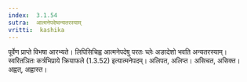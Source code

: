 ```yaml
---
index:  3.1.54
sutra:  आत्मनेपदेष्वन्यतरस्याम्
vritti:  kashika 
---
```


पूर्वेण प्राप्ते विभषा आरभ्यते। लिपिसिचिह्व आत्मनेपदेषु परतः च्लेः अङादेशो भवति अन्यतरस्याम्। स्वरितञितः कर्त्रभिप्राये क्रियाफले (1.3.52) इत्यात्मनेपदम्। अलिपत, अलिप्त। असिचत, असिक्त। अह्वत्, अह्वास्त।

